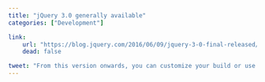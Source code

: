 ```yaml
---
title: "jQuery 3.0 generally available"
categories: ["Development"]

link:
    url: "https://blog.jquery.com/2016/06/09/jquery-3-0-final-released/"
    dead: false

tweet: "From this version onwards, you can customize your build or use the jQuery Slim prepackaged version."
---
```

